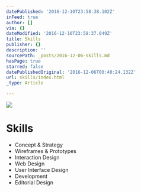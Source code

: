 ```yaml
---
datePublished: '2016-12-10T23:58:38.102Z'
inFeed: true
author: []
via: {}
dateModified: '2016-12-10T23:58:37.049Z'
title: Skills
publisher: {}
description: ''
sourcePath: _posts/2016-12-06-skills.md
hasPage: true
starred: false
datePublishedOriginal: '2016-12-06T00:40:24.132Z'
url: skills/index.html
_type: Article

---
```

![](https://the-grid-user-content.s3-us-west-2.amazonaws.com/ec4e8fcb-8730-49b1-aaa5-e80828ddcc32.gif)

# Skills

* Concept & Strategy
* Wireframes & Prototypes
* Interaction Design
* Web Design
* User Interface Design
* Development
* Editorial Design
